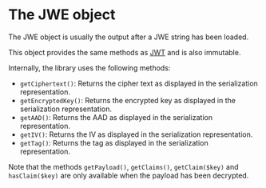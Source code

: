 The JWE object
==============

The JWE object is usually the output after a JWE string has been loaded.

This object provides the same methods as [JWT](jwt.md) and is also immutable.

Internally, the library uses the following methods:

* `getCiphertext()`: Returns the cipher text as displayed in the serialization representation.
* `getEncryptedKey()`: Returns the encrypted key as displayed in the serialization representation.
* `getAAD()`: Returns the AAD as displayed in the serialization representation.
* `getIV()`: Returns the IV as displayed in the serialization representation.
* `getTag()`: Returns the tag as displayed in the serialization representation.

Note that the methods `getPayload()`, `getClaims()`, `getClaim($key)` and `hasClaim($key)` are only available when the payload has been decrypted.
